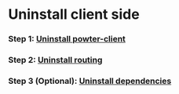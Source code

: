 # Uninstall client side

### Step 1: [Uninstall powter-client](https://hilanderas.github.io/powter-client/en/usage/quickstart/UNINSTALL.html)

### Step 2: [Uninstall routing](https://hilanderas.github.io/routing/usage/quickstart/UNINSTALL.html)

### Step 3 (Optional): [Uninstall dependencies]()
